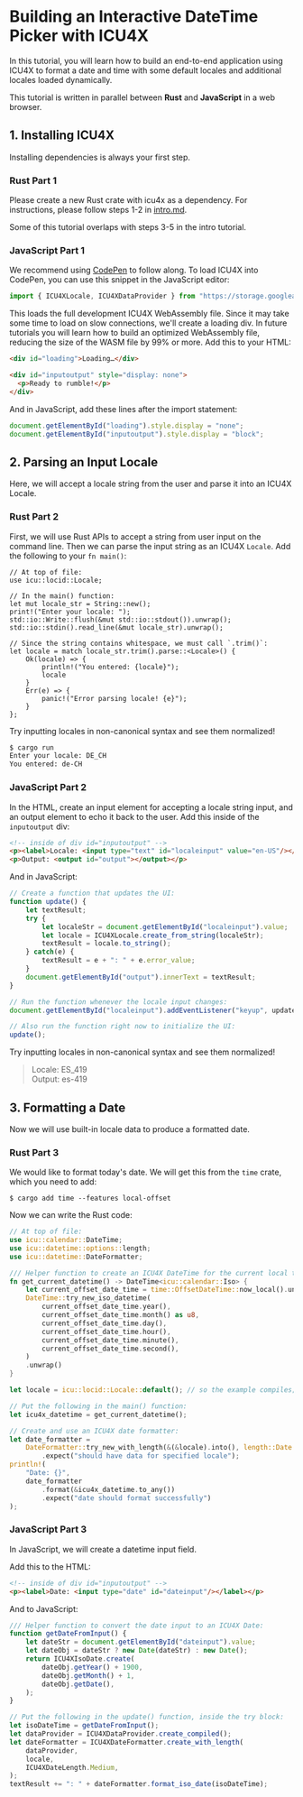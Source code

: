 # Building an Interactive DateTime Picker with ICU4X

In this tutorial, you will learn how to build an end-to-end application using ICU4X to format a date and time with some default locales and additional locales loaded dynamically.

This tutorial is written in parallel between **Rust** and **JavaScript** in a web browser.

## 1. Installing ICU4X

Installing dependencies is always your first step.

### Rust Part 1

Please create a new Rust crate with icu4x as a dependency. For instructions, please follow steps 1-2 in [intro.md](./intro.md).

Some of this tutorial overlaps with steps 3-5 in the intro tutorial.

### JavaScript Part 1

We recommend using [CodePen](https://codepen.io/pen/?editors=1011) to follow along. To load ICU4X into CodePen, you can use this snippet in the JavaScript editor:

```javascript
import { ICU4XLocale, ICU4XDataProvider } from "https://storage.googleapis.com/static-493776/icu4x_2023-11-03/js/index.js";
```

This loads the full development ICU4X WebAssembly file. Since it may take some time to load on slow connections, we'll create a loading div. In future tutorials you will learn how to build an optimized WebAssembly file, reducing the size of the WASM file by 99% or more. Add this to your HTML:

```html
<div id="loading">Loading…</div>

<div id="inputoutput" style="display: none">
  <p>Ready to rumble!</p>
</div>
```

And in JavaScript, add these lines after the import statement:

```javascript
document.getElementById("loading").style.display = "none";
document.getElementById("inputoutput").style.display = "block";
```

## 2. Parsing an Input Locale

Here, we will accept a locale string from the user and parse it into an ICU4X Locale.

### Rust Part 2

First, we will use Rust APIs to accept a string from user input on the command line. Then we can parse the input string as an ICU4X `Locale`. Add the following to your `fn main()`:

```rust,no_run
// At top of file:
use icu::locid::Locale;

// In the main() function:
let mut locale_str = String::new();
print!("Enter your locale: ");
std::io::Write::flush(&mut std::io::stdout()).unwrap();
std::io::stdin().read_line(&mut locale_str).unwrap();

// Since the string contains whitespace, we must call `.trim()`:
let locale = match locale_str.trim().parse::<Locale>() {
    Ok(locale) => {
        println!("You entered: {locale}");
        locale
    }
    Err(e) => {
        panic!("Error parsing locale! {e}");
    }
};
```

Try inputting locales in non-canonical syntax and see them normalized!

```bash
$ cargo run
Enter your locale: DE_CH
You entered: de-CH
```

### JavaScript Part 2

In the HTML, create an input element for accepting a locale string input, and an output element to echo it back to the user. Add this inside of the `inputoutput` div:

```html
<!-- inside of div id="inputoutput" -->
<p><label>Locale: <input type="text" id="localeinput" value="en-US"/></label></p>
<p>Output: <output id="output"></output></p>
```

And in JavaScript:

```javascript
// Create a function that updates the UI:
function update() {
    let textResult;
    try {
        let localeStr = document.getElementById("localeinput").value;
        let locale = ICU4XLocale.create_from_string(localeStr);
        textResult = locale.to_string();
    } catch(e) {
        textResult = e + ": " + e.error_value;
    }
    document.getElementById("output").innerText = textResult;
}

// Run the function whenever the locale input changes:
document.getElementById("localeinput").addEventListener("keyup", update, false);

// Also run the function right now to initialize the UI:
update();
```

Try inputting locales in non-canonical syntax and see them normalized!

> Locale: ES_419\
> Output: es-419

## 3. Formatting a Date

Now we will use built-in locale data to produce a formatted date.

### Rust Part 3

We would like to format today's date. We will get this from the `time` crate, which you need to add:

```console
$ cargo add time --features local-offset
```

Now we can write the Rust code:

```rust
// At top of file:
use icu::calendar::DateTime;
use icu::datetime::options::length;
use icu::datetime::DateFormatter;

/// Helper function to create an ICU4X DateTime for the current local time:
fn get_current_datetime() -> DateTime<icu::calendar::Iso> {
    let current_offset_date_time = time::OffsetDateTime::now_local().unwrap();
    DateTime::try_new_iso_datetime(
        current_offset_date_time.year(),
        current_offset_date_time.month() as u8,
        current_offset_date_time.day(),
        current_offset_date_time.hour(),
        current_offset_date_time.minute(),
        current_offset_date_time.second(),
    )
    .unwrap()
}

let locale = icu::locid::Locale::default(); // so the example compiles; don't include this

// Put the following in the main() function:
let icu4x_datetime = get_current_datetime();

// Create and use an ICU4X date formatter:
let date_formatter =
    DateFormatter::try_new_with_length(&(&locale).into(), length::Date::Medium)
        .expect("should have data for specified locale");
println!(
    "Date: {}",
    date_formatter
        .format(&icu4x_datetime.to_any())
        .expect("date should format successfully")
);
```

### JavaScript Part 3

In JavaScript, we will create a datetime input field.

Add this to the HTML:

```html
<!-- inside of div id="inputoutput" -->
<p><label>Date: <input type="date" id="dateinput"/></label></p>
```

And to JavaScript:

```javascript
/// Helper function to convert the date input to an ICU4X Date:
function getDateFromInput() {
    let dateStr = document.getElementById("dateinput").value;
    let dateObj = dateStr ? new Date(dateStr) : new Date();
    return ICU4XIsoDate.create(
        dateObj.getYear() + 1900,
        dateObj.getMonth() + 1,
        dateObj.getDate(),
    );
}

// Put the following in the update() function, inside the try block:
let isoDateTime = getDateFromInput();
let dataProvider = ICU4XDataProvider.create_compiled();
let dateFormatter = ICU4XDateFormatter.create_with_length(
    dataProvider,
    locale,
    ICU4XDateLength.Medium,
);
textResult += ": " + dateFormatter.format_iso_date(isoDateTime);
```
